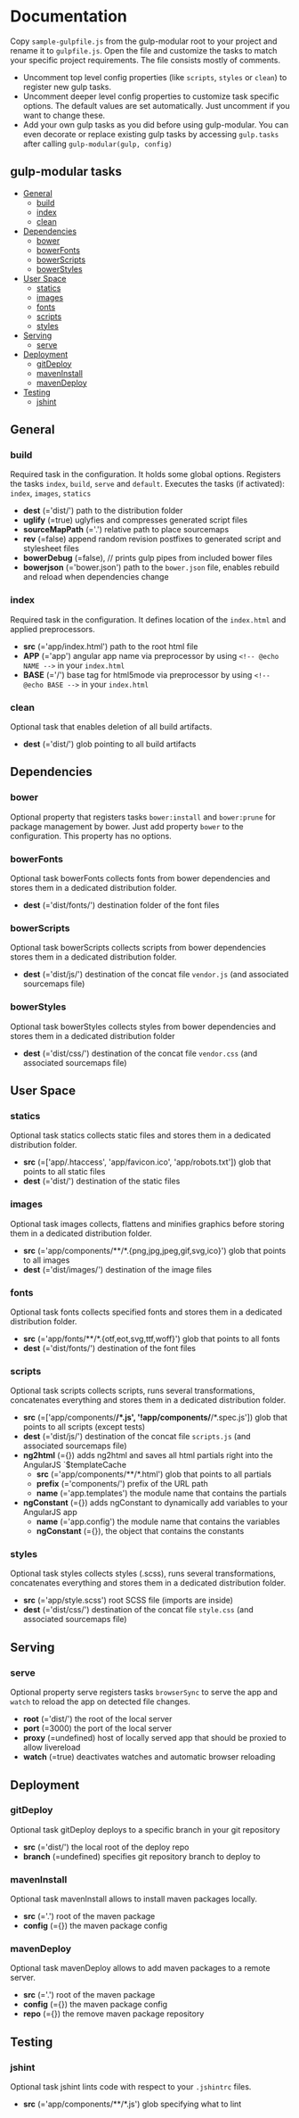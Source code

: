 # Documentation

Copy `sample-gulpfile.js` from the gulp-modular root to your project and rename it to `gulpfile.js`. 
Open the file and customize the tasks to match your specific project requirements. The file consists mostly of comments. 

* Uncomment top level config properties (like `scripts`, `styles` or `clean`) to register new gulp tasks.
* Uncomment deeper level config properties to customize task specific options. 
  The default values are set automatically. Just uncomment if you want to change these. 
* Add your own gulp tasks as you did before using gulp-modular. You can even decorate or replace existing gulp tasks by accessing `gulp.tasks` after calling `gulp-modular(gulp, config)`


## gulp-modular tasks

* [General](#general)
    * [build](#build)
    * [index](#index)
    * [clean](#clean)
* [Dependencies](#dependencies)
    * [bower](#bower)
    * [bowerFonts](#bowerFonts)
    * [bowerScripts](#bowerScripts)
    * [bowerStyles](#bowerStyles)
* [User Space](#user-space)
    * [statics](#statics)
    * [images](#images)
    * [fonts](#fonts)
    * [scripts](#scripts)
    * [styles](#styles)
* [Serving](#serving)
    * [serve](#serve)
* [Deployment](#deployment)
    * [gitDeploy](#gitDeploy)
    * [mavenInstall](#mavenInstall)
    * [mavenDeploy](#mavenDeploy)
* [Testing](#testing)
    * [jshint](#jshint)

## General

### build
Required task in the configuration. It holds some global options. 
Registers the tasks `index`, `build`, `serve` and `default`.
Executes the tasks (if activated): `index`, `images`, `statics`

* **dest** (='dist/') path to the distribution folder
* **uglify** (=true) uglyfies and compresses generated script files
* **sourceMapPath** (='.') relative path to place sourcemaps
* **rev** (=false) append random revision postfixes to generated script and stylesheet files
* **bowerDebug** (=false), // prints gulp pipes from included bower files
* **bowerjson** (='bower.json') path to the `bower.json` file, enables rebuild and reload when dependencies change 

### index
Required task in the configuration. It defines location of the `index.html` and applied preprocessors.
 
* **src** (='app/index.html') path to the root html file
* **APP** (='app') angular app name via preprocessor by using `<!-- @echo NAME -->` in your `index.html`
* **BASE** (='/') base tag for html5mode  via preprocessor by using `<!-- @echo BASE -->` in your `index.html`

### clean
Optional task that enables deletion of all build artifacts.

* **dest** (='dist/') glob pointing to all build artifacts

## Dependencies

### bower
Optional property that registers tasks `bower:install` and `bower:prune` for package management by bower. 
Just add property `bower` to the configuration. This property has no options.

### bowerFonts
Optional task bowerFonts collects fonts from bower dependencies and stores them in a dedicated distribution folder.

* **dest** (='dist/fonts/') destination folder of the font files

### bowerScripts
Optional task bowerScripts collects scripts from bower dependencies stores them in a dedicated distribution folder.

* **dest** (='dist/js/') destination of the concat file `vendor.js` (and associated sourcemaps file)

### bowerStyles
Optional task bowerStyles collects styles from bower dependencies and stores them in a dedicated distribution folder

* **dest** (='dist/css/') destination of the concat file `vendor.css` (and associated sourcemaps file)

## User Space

### statics
Optional task statics collects static files and stores them in a dedicated distribution folder.

* **src** (=['app/.htaccess', 'app/favicon.ico', 'app/robots.txt']) glob that points to all static files
* **dest** (='dist/')  destination of the static files

### images
Optional task images collects, flattens and minifies graphics before storing them in a dedicated distribution folder.

* **src** (='app/components/**/*.{png,jpg,jpeg,gif,svg,ico}') glob that points to all images 
* **dest** (='dist/images/') destination of the image files

### fonts
Optional task fonts collects specified fonts and stores them in a dedicated distribution folder.

* **src** (='app/fonts/**/*.{otf,eot,svg,ttf,woff}') glob that points to all fonts
* **dest** (='dist/fonts/') destination of the font files

### scripts
Optional task scripts collects scripts, runs several transformations, concatenates everything and stores them in a dedicated distribution folder.

* **src** (=['app/components/**/*.js', '!app/components/**/*.spec.js']) glob that points to all scripts (except tests)
* **dest** (='dist/js/') destination of the concat file `scripts.js` (and associated sourcemaps file)
* **ng2html** (={}) adds ng2html and saves all html partials right into the AngularJS `$templateCache
    * **src** (='app/components/**/*.html') glob that points to all partials
    * **prefix** (='components/') prefix of the URL path
    * **name** (='app.templates') the module name that contains the partials
* **ngConstant** (={}) adds ngConstant to dynamically add variables to your AngularJS app
    * **name** (='app.config') the module name that contains the variables
    * **ngConstant** (={}), the object that contains the constants

### styles
Optional task styles collects styles (.scss), runs several transformations, concatenates everything and stores them in a dedicated distribution folder.

* **src** (='app/style.scss') root SCSS file (imports are inside)
* **dest** (='dist/css/') destination of the concat file `style.css` (and associated sourcemaps file)

## Serving

### serve
Optional property serve registers tasks `browserSync` to serve the app and `watch` to reload the app on detected file changes. 

* **root** (='dist/') the root of the local server
* **port** (=3000) the port of the local server
* **proxy** (=undefined) host of locally served app that should be proxied to allow livereload
* **watch** (=true) deactivates watches and automatic browser reloading

## Deployment

### gitDeploy
Optional task gitDeploy deploys to a specific branch in your git repository
  
* **src** (='dist/') the local root of the deploy repo
* **branch** (=undefined) specifies git repository branch to deploy to

### mavenInstall
Optional task mavenInstall allows to install maven packages locally.

* **src** (='.') root of the maven package
* **config** (={}) the maven package config

### mavenDeploy
Optional task mavenDeploy allows to add maven packages to a remote server.

* **src** (='.') root of the maven package
* **config** (={}) the maven package config
* **repo** (={}) the remove maven package repository

## Testing

### jshint
Optional task jshint lints code with respect to your `.jshintrc` files.

* **src** (='app/components/**/*.js') glob specifying what to lint

